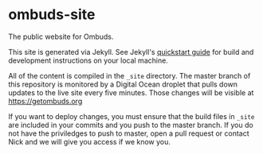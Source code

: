 # ombuds-site
The public website for Ombuds.

This site is generated via Jekyll. 
See Jekyll's [quickstart guide](http://jekyllrb.com/docs/quickstart/) for build and development instructions on your local machine.

All of the content is compiled in the `_site` directory.
The master branch of this repository is monitored by a Digital Ocean droplet that pulls down updates to the live site every five minutes.
Those changes will be visible at https://getombuds.org


If you want to deploy changes, you must ensure that the build files in `_site` are included in your commits and you push to the master branch.
If you do not have the priviledges to push to master, open a pull request or contact Nick and we will give you access if we know you.


